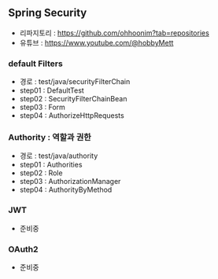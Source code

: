 ## Spring Security
- 리파지토리 : https://github.com/ohhoonim?tab=repositories
- 유튜브 : https://www.youtube.com/@hobbyMett 

### default Filters
  - 경로 : test/java/securityFilterChain
  - step01 : DefaultTest
  - step02 : SecurityFilterChainBean
  - step03 : Form
  - step04 : AuthorizeHttpRequests

### Authority : 역할과 권한
  - 경로 : test/java/authority
  - step01 : Authorities
  - step02 : Role
  - step03 : AuthorizationManager
  - step04 : AuthorityByMethod

### JWT
  - 준비중

### OAuth2
  - 준비중
